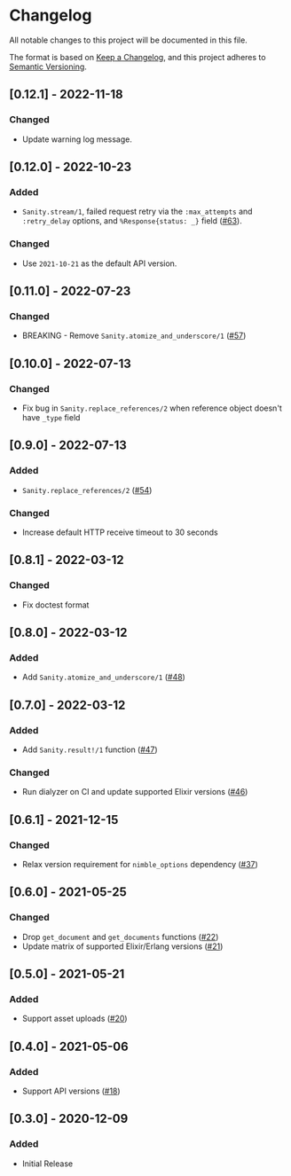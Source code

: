 # Changelog
All notable changes to this project will be documented in this file.

The format is based on [Keep a Changelog](https://keepachangelog.com/en/1.0.0/),
and this project adheres to [Semantic Versioning](https://semver.org/spec/v2.0.0.html).

## [0.12.1] - 2022-11-18
### Changed
- Update warning log message.

## [0.12.0] - 2022-10-23
### Added
- `Sanity.stream/1`, failed request retry via the `:max_attempts` and `:retry_delay` options, and `%Response{status: _}` field ([#63](https://github.com/balexand/sanity/pull/63)).

### Changed
- Use `2021-10-21` as the default API version.

## [0.11.0] - 2022-07-23
### Changed
- BREAKING - Remove `Sanity.atomize_and_underscore/1` ([#57](https://github.com/balexand/sanity/pull/57))

## [0.10.0] - 2022-07-13
### Changed
- Fix bug in `Sanity.replace_references/2` when reference object doesn't have `_type` field

## [0.9.0] - 2022-07-13
### Added
- `Sanity.replace_references/2` ([#54](https://github.com/balexand/sanity/pull/54))

### Changed
- Increase default HTTP receive timeout to 30 seconds

## [0.8.1] - 2022-03-12
### Changed
- Fix doctest format

## [0.8.0] - 2022-03-12
### Added
- Add `Sanity.atomize_and_underscore/1` ([#48](https://github.com/balexand/sanity/pull/48))

## [0.7.0] - 2022-03-12
### Added
- Add `Sanity.result!/1` function ([#47](https://github.com/balexand/sanity/pull/47))

### Changed
- Run dialyzer on CI and update supported Elixir versions ([#46](https://github.com/balexand/sanity/pull/46))

## [0.6.1] - 2021-12-15
### Changed
- Relax version requirement for `nimble_options` dependency ([#37](https://github.com/balexand/sanity/pull/37))

## [0.6.0] - 2021-05-25
### Changed
- Drop `get_document` and `get_documents` functions ([#22](https://github.com/balexand/sanity/pull/22))
- Update matrix of supported Elixir/Erlang versions ([#21](https://github.com/balexand/sanity/pull/21))

## [0.5.0] - 2021-05-21
### Added
- Support asset uploads ([#20](https://github.com/balexand/sanity/pull/20))

## [0.4.0] - 2021-05-06
### Added
- Support API versions ([#18](https://github.com/balexand/sanity/pull/18))

## [0.3.0] - 2020-12-09
### Added
- Initial Release
